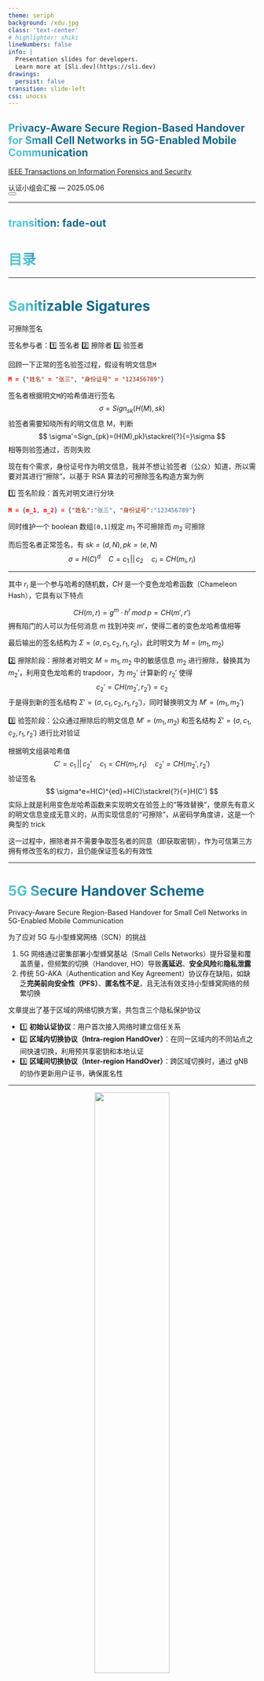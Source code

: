 ```yaml
---
theme: seriph
background: /xdu.jpg
class: 'text-center'
# highlighter: shiki
lineNumbers: false
info: |
  Presentation slides for developers.
  Learn more at [Sli.dev](https://sli.dev)
drawings:
  persist: false
transition: slide-left
css: unocss
---
```


## Privacy-Aware Secure Region-Based Handover for  Small Cell Networks in 5G-Enabled  Mobile Communication

[IEEE Transactions on Information Forensics and Security](https://ieeexplore.ieee.org/document/10068301)

<div class="pt-12">
  <span @click="$slidev.nav.next" class="px-2 py-1 rounded cursor-pointer" hover="bg-white bg-opacity-10">
    认证小组会汇报 — 2025.05.06
    <!--<carbon:arrow-right class="inline"/>-->
  </span>
</div>

<div class="abs-br m-6 flex gap-2">
  <button @click="$slidev.nav.openInEditor()" title="Open in Editor" class="text-xl slidev-icon-btn opacity-50 !border-none !hover:text-white">
    <carbon:edit />
  </button>
  <a href="https://github.com/Arkrypto" target="_blank" alt="GitHub"
    class="text-xl slidev-icon-btn opacity-50 !border-none !hover:text-white">
    <carbon-logo-github />
  </a>
</div>

---
transition: fade-out
---

# 目录

<Toc></Toc>

---

# Sanitizable Sigatures

可擦除签名

<div grid="~ cols-2 gap-4">
<div>

签名参与者：1️⃣ 签名者 2️⃣ 擦除者 3️⃣ 验签者

回顾一下正常的签名验签过程，假设有明文信息`M`

```json
M = {"姓名" = "张三", "身份证号" = "123456789"}
```

签名者根据明文`M`的哈希值进行签名
$$
\sigma=Sign_{sk}(H(M),sk)
$$
验签者需要知晓所有的明文信息 M，判断
$$
\sigma'=Sign_{pk}=(H(M),pk)\stackrel{?}{=}\sigma
$$
相等则验签通过，否则失败

</div>

<div>

现在有个需求，身份证号作为明文信息，我并不想让验签者（公众）知道，所以需要对其进行“擦除”，以基于 RSA 算法的可擦除签名构造方案为例

1️⃣ 签名阶段：首先对明文进行分块

```json
M = {m_1, m_2} = {"姓名":"张三", "身份证号":"123456789"}
```

同时维护一个 boolean 数组`[0,1]`规定 $m_1$ 不可擦除而 $m_2$ 可擦除

而后签名者正常签名，有 $sk=(d,N),\,pk=(e,N)$
$$
\sigma = H(C)^d\quad C=c_1\,||\,c_2\quad c_i=CH(m_i,r_i)
$$
</div>

</div>

<style>
h1 {
  background-color: #2B90B6;
  background-image: linear-gradient(45deg, #4EC5D4 10%, #146b8c 20%);
  background-size: 100%;
  -webkit-background-clip: text;
  -moz-background-clip: text;
  -webkit-text-fill-color: transparent;
  -moz-text-fill-color: transparent;
}
</style>
---

<div grid="~ cols-2 gap-4">
<div>

其中 $r_i$ 是一个参与哈希的随机数，$CH$ 是一个变色龙哈希函数（Chameleon Hash），它具有以下特点

$$
CH(m, r) = g^m\cdot h^r\,mod\,p=CH(m',r')
$$
拥有陷门的人可以为任何消息 $m$ 找到冲突 $m'$，使得二者的变色龙哈希值相等

最后输出的签名结构为 $\Sigma=(\sigma,c_1,c_2,r_1,r_2)$，此时明文为 $M=(m_1,m_2)$

2️⃣ 擦除阶段：擦除者对明文 $M={m_1,m_2}$ 中的敏感信息 $m_2$ 进行擦除，替换其为 $m_2'$，利用变色龙哈希的 trapdoor，为 $m_2'$ 计算新的 $r_2'$ 使得
$$
c_2'=CH(m_2',r_2')=c_2
$$
于是得到新的签名结构 $\Sigma'=(\sigma,c_1,c_2,r_1,r_2')$，同时替换明文为 $M'=(m_1,m_2')$

</div>

<div>

3️⃣ 验签阶段：公众通过擦除后的明文信息 $M'=(m_1,m_2)$ 和签名结构 $\Sigma'=(\sigma,c_1,c_2,r_1,r_2')$ 进行比对验证

根据明文组装哈希值
$$
C'=c_1\,||\,c_2'\quad c_1=CH(m_1,r_1)\quad c_2'=CH(m_2',r_2')
$$
验证签名
$$
\sigma^e=H(C)^{ed}=H(C)\stackrel{?}{=}H(C')
$$
实际上就是利用变色龙哈希函数来实现明文在验签上的“等效替换”，使原先有意义的明文信息变成无意义的，从而实现信息的“可擦除”，从密码学角度讲，这是一个典型的 trick

这一过程中，擦除者并不需要争取签名者的同意（即获取密钥），作为可信第三方拥有修改签名的权力，且仍能保证签名的有效性

</div>
</div>

---

# 5G Secure Handover Scheme

Privacy-Aware Secure Region-Based Handover for  Small Cell Networks in 5G-Enabled  Mobile Communication

为了应对 5G 与小型蜂窝网络（SCN）的挑战

1. 5G 网络通过密集部署小型蜂窝基站（Small Cells Networks）提升容量和覆盖质量，但频繁的切换（Handover, HO）导致**高延迟**、**安全风险**和**隐私泄露**
2. 传统 5G-AKA（Authentication and Key Agreement）协议存在缺陷，如缺乏**完美前向安全性（PFS）**、**匿名性不足**，且无法有效支持小型蜂窝网络的频繁切换

文章提出了基于区域的网络切换方案，共包含三个隐私保护协议

- 1️⃣ **初始认证协议**：用户首次接入网络时建立信任关系
- 2️⃣ **区域内切换协议（Intra-region HandOver）**：在同一区域内的不同站点之间快速切换，利用预共享密钥和本地认证
- 3️⃣ **区域间切换协议（Inter-region HandOver）**：跨区域切换时，通过 gNB 的协作更新用户证书，确保匿名性

<style>
h1 {
  background-color: #2B90B6;
  background-image: linear-gradient(45deg, #4EC5D4 10%, #146b8c 20%);
  background-size: 100%;
  -webkit-background-clip: text;
  -moz-background-clip: text;
  -webkit-text-fill-color: transparent;
  -moz-text-fill-color: transparent;
}
</style>
---

<center><img src="/cia-report/25-05.06/image-20250430194743600.png" style="width:55%"></center>

核心贡献

- 1️⃣ **隐私保护**：通过伪身份（PID）和临时身份（TID）实现用户匿名性，防止身份追踪
- 2️⃣ **安全认证**：基于非对称密钥认证和可擦除签名（Sanitisable Signatures），支持无缝切换
- 3️⃣ **动态成员撤销**：使用动态非成员累加器（Dynamic Universal Accumulator），高效管理被撤销的用户，减少通信开销


---

## Notation Used in Proposed Scheme

<br>

| **Natation** | **Meaning**                        |
| ------------ | ---------------------------------- |
| AuC          | Authentication centre              |
| gNB & HgNB   | Base station and home base station |
| UE           | User equipment                     |
| EID          | gNB Identity                       |
| ZUID         | Zone user ID                       |
| HID          | HgNB Identity                      |
| Ru-ID        | Region user ID                     |

<style>
h2 {
  background-color: #2B90B6;
  background-image: linear-gradient(45deg, #4EC5D4 10%, #146b8c 20%);
  background-size: 100%;
  -webkit-background-clip: text;
  -moz-background-clip: text;
  -webkit-text-fill-color: transparent;
  -moz-text-fill-color: transparent;
}
</style>

---

| **Natation**      | **Meaning**                       |
| ----------------- | --------------------------------- |
| RID               | Region Identity                   |
| $\pi_U$           | non-membership witness            |
| PID, TID          | User pseudo IDs                   |
| $T_U$             | User subscription validity period |
| $RL_vRL_{new}$    | Revocation list                   |
| $k_i$             | Long-term key                     |
| $k_s$             | Session key                       |
| $AE.Enc\{k_i,m\}$ | Authenticated encryption          |

---

| **Natation**                      | **Meaning**                            |
| --------------------------------- | -------------------------------------- |
| $AE.Dec\{k_i,m\}$                 | Authenticated decryption               |
| $CERT_H$                          | HgNB certificate                       |
| $CERT_U$                          | UE certificate                         |
| $pk_{sig}^{AuC},sk_{sig}^{AuC}$   | AuC public and secret signing keys     |
| $pk_{san}^{gNB},sk_{gNB}^{san}$   | gNB public and secret sanitising keys  |
| $pk_{sig}^{HgNB},sk_{sig}^{HgNB}$ | HgNB public and secret sanitising keys |
| ACK                               | Acknowledgement                        |
| $\sigma$                          | Signature                              |

---

## 初始认证协议

<div grid="~ cols-2 gap-4">


<div>
<img src="/cia-report/25-05.06/image-20250415172355282.png" style="height:70%; margin-top:7px">







</div>

<div>
The Initial Authentication Phase of our proposed 5G Secure Handover Scheme

- $A_1$：HgNB 生成更新版 $CERT_H$（包含 HID 与 $g^h$），并进行**签名净化**（Sanit）后发给 UE
- $A_2$：UE **验证** $CERT_H$、生成临时会话密钥，并发送加密后的 PID、$r_{id}$ 和 TID 给 HgNB
- $A_3$：HgNB 解密并转发 UE 身份信息到 AuC
- $A_4$：AuC 生成 ZUID、证书 $CERT_U$、**签名** $\sigma_U$、吊销证明 $π_U$，并用 $k_i$ 加密发送回 HgNB
- $A_5$：HgNB 用会话密钥 $k_s$ 将 $M_4$ 加密发送给 UE
- $A_6$：UE **验证** $CERT_U$，发送 ACK（嵌套 AE 加密 flag 和 TID）给 HgNB
- $A_7$：HgNB 解密 ACK 并转发至 AuC
- $A_8$：AuC 解密 ACK 并更新 TID∗，实现**密钥同步**

</div>

</div>

<style>
h2 {
  background-color: #2B90B6;
  background-image: linear-gradient(45deg, #4EC5D4 10%, #146b8c 20%);
  background-size: 100%;
  -webkit-background-clip: text;
  -moz-background-clip: text;
  -webkit-text-fill-color: transparent;
  -moz-text-fill-color: transparent;
}
</style>


---

## 区域内切换协议

<div grid="~ cols-2 gap-12">



<div>
<img src="/cia-report/25-05.06/image-20250415172455308.png" style="margin-bottom:7px; margin-top:4px;">




The Intra-region Handover Protocol of our proposed 5G Secure Handover Scheme

</div>

<div>
用户在不同基站（HgNB）之间移动时的快速重认证机制

- $B_1$：与初始认证的 A1 相同，HgNB 对自己的 $CERT_H$ 进行 SanSig **净化**后发送
- $B_2$：**验证** HgNB 的身份并生成 DH 密钥份额与会话密钥 $k_s$，使用 $k_s$ 加密内容 $CERT_U \,||\,\sigma_U\,||\,π_U\,||\,v$ 得到消息 $M_2$ 发送回 HgNB
- $B_3$：HgNB 用私钥生成共享密钥 $k_s$，解密 $M_2$ 获取 $(CERT_U, \sigma_U, π_U, v)$，并**验证签名**；检查累加器版本，若一致则调用 $Verify_{acc}$ 验证吊销状态，否则更新非成员证明；将**更新**后的 $(π_U^*, v^*)$ 用 $k_s$ 加密发送，UE 解密并保存用于后续通信


</div>

</div>

<style>
h2 {
  background-color: #2B90B6;
  background-image: linear-gradient(45deg, #4EC5D4 10%, #146b8c 20%);
  background-size: 100%;
  -webkit-background-clip: text;
  -moz-background-clip: text;
  -webkit-text-fill-color: transparent;
  -moz-text-fill-color: transparent;
}
</style>

---

## 区域间切换协议

<div grid="~ cols-2 gap-4">



<div>
<img src="/cia-report/25-05.06/image-20250427175532272.png" style="height:85%; margin-top:6px">




</div>

<div>
The Inter-region Handover Protocol of our proposed 5G Secure Handover Scheme


- $C_1$：HgNB 对自身证书**净化**后，发送 $M_1 = [CERT_H^*, \sigma_H^*, g^h]$ 给 UE
- $C_2$：UE **验证** $M_1$，与 HgNB 协商密钥 $k_s$，发送密文 $M_2 = [\text{AE.Enc}_{k_s}(CERT_U, \sigma_U, \pi_U, v), g^{r_u}]$
- $C_3$：解密 $M_2$，将 $(CERT_U, \sigma_U, \pi_U, v)$ 作为明文 $M_3$ 发给 gNB
- $C_4$：gNB **验证签名**与吊销状态，更新 RU-ID 并生成新证书 $CERT_U^*$，返回 $M_4 = [\sigma_U^*, CERT_U^*, \pi_U^*, v^*]$
- $C_5$：HgNB 使用 $k_s$ 加密 $M_4$，生成 $M_5$ 发送给 UE
- $C_6$：UE 解密 $M_5$，验证后**更新**本地证书和 RU-ID

</div>

</div>

<style>
h2 {
  background-color: #2B90B6;
  background-image: linear-gradient(45deg, #4EC5D4 10%, #146b8c 20%);
  background-size: 100%;
  -webkit-background-clip: text;
  -moz-background-clip: text;
  -webkit-text-fill-color: transparent;
  -moz-text-fill-color: transparent;
}
</style>

---
layout: center
class: text-center
---

# 感谢观看

Thanks for Watching

<style>
h1 {
  background-color: #2B90B6;
  background-image: linear-gradient(45deg, #4EC5D4 10%, #146b8c 20%);
  background-size: 100%;
  -webkit-background-clip: text;
  -moz-background-clip: text;
  -webkit-text-fill-color: transparent;
  -moz-text-fill-color: transparent;
}
</style>
